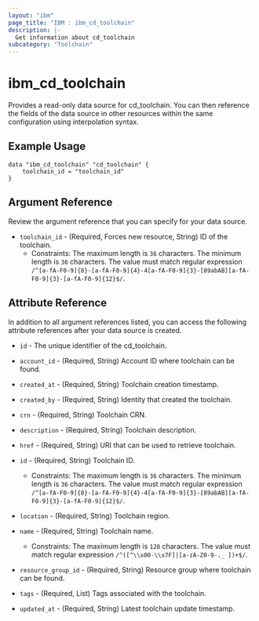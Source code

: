 ```yaml
---
layout: "ibm"
page_title: "IBM : ibm_cd_toolchain"
description: |-
  Get information about cd_toolchain
subcategory: "Toolchain"
---
```


# ibm_cd_toolchain

Provides a read-only data source for cd_toolchain. You can then reference the fields of the data source in other resources within the same configuration using interpolation syntax.

## Example Usage

```hcl
data "ibm_cd_toolchain" "cd_toolchain" {
	toolchain_id = "toolchain_id"
}
```

## Argument Reference

Review the argument reference that you can specify for your data source.

* `toolchain_id` - (Required, Forces new resource, String) ID of the toolchain.
  * Constraints: The maximum length is `36` characters. The minimum length is `36` characters. The value must match regular expression `/^[a-fA-F0-9]{8}-[a-fA-F0-9]{4}-4[a-fA-F0-9]{3}-[89abAB][a-fA-F0-9]{3}-[a-fA-F0-9]{12}$/`.

## Attribute Reference

In addition to all argument references listed, you can access the following attribute references after your data source is created.

* `id` - The unique identifier of the cd_toolchain.
* `account_id` - (Required, String) Account ID where toolchain can be found.

* `created_at` - (Required, String) Toolchain creation timestamp.

* `created_by` - (Required, String) Identity that created the toolchain.

* `crn` - (Required, String) Toolchain CRN.

* `description` - (Required, String) Toolchain description.

* `href` - (Required, String) URI that can be used to retrieve toolchain.

* `id` - (Required, String) Toolchain ID.
  * Constraints: The maximum length is `36` characters. The minimum length is `36` characters. The value must match regular expression `/^[a-fA-F0-9]{8}-[a-fA-F0-9]{4}-4[a-fA-F0-9]{3}-[89abAB][a-fA-F0-9]{3}-[a-fA-F0-9]{12}$/`.

* `location` - (Required, String) Toolchain region.

* `name` - (Required, String) Toolchain name.
  * Constraints: The maximum length is `128` characters. The value must match regular expression `/^([^\\x00-\\x7F]|[a-zA-Z0-9-._ ])+$/`.

* `resource_group_id` - (Required, String) Resource group where toolchain can be found.

* `tags` - (Required, List) Tags associated with the toolchain.

* `updated_at` - (Required, String) Latest toolchain update timestamp.

